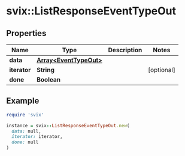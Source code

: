 # svix::ListResponseEventTypeOut

## Properties

| Name | Type | Description | Notes |
| ---- | ---- | ----------- | ----- |
| **data** | [**Array&lt;EventTypeOut&gt;**](EventTypeOut.md) |  |  |
| **iterator** | **String** |  | [optional] |
| **done** | **Boolean** |  |  |

## Example

```ruby
require 'svix'

instance = svix::ListResponseEventTypeOut.new(
  data: null,
  iterator: iterator,
  done: null
)
```

